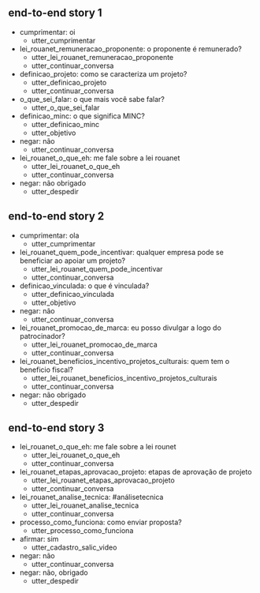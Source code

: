 ## end-to-end story 1
* cumprimentar: oi
   - utter_cumprimentar
* lei_rouanet_remuneracao_proponente: o proponente é remunerado?
   - utter_lei_rouanet_remuneracao_proponente
   - utter_continuar_conversa
* definicao_projeto: como se caracteriza um projeto?
    - utter_definicao_projeto
    - utter_continuar_conversa
* o_que_sei_falar: o que mais você sabe falar?
    - utter_o_que_sei_falar
* definicao_minc: o que significa MINC?
    - utter_definicao_minc
    - utter_objetivo
* negar: não
   - utter_continuar_conversa
* lei_rouanet_o_que_eh: me fale sobre a lei rouanet
   - utter_lei_rouanet_o_que_eh
   - utter_continuar_conversa
* negar: não obrigado
   - utter_despedir

## end-to-end story 2
* cumprimentar: ola
   - utter_cumprimentar
* lei_rouanet_quem_pode_incentivar: qualquer empresa pode se beneficiar ao apoiar um projeto?
   - utter_lei_rouanet_quem_pode_incentivar
   - utter_continuar_conversa
* definicao_vinculada: o que é vinculada?
   - utter_definicao_vinculada
   - utter_objetivo
* negar: não
   - utter_continuar_conversa
* lei_rouanet_promocao_de_marca: eu posso divulgar a logo do patrocinador?
   - utter_lei_rouanet_promocao_de_marca
   - utter_continuar_conversa
* lei_rouanet_beneficios_incentivo_projetos_culturais: quem tem o beneficio fiscal?
   - utter_lei_rouanet_beneficios_incentivo_projetos_culturais
   - utter_continuar_conversa
* negar: não obrigado
   - utter_despedir

## end-to-end story 3
* lei_rouanet_o_que_eh: me fale sobre a lei rounet 
   - utter_lei_rouanet_o_que_eh
   - utter_continuar_conversa
* lei_rouanet_etapas_aprovacao_projeto: etapas de aprovação de projeto
   - utter_lei_rouanet_etapas_aprovacao_projeto
   - utter_continuar_conversa
* lei_rouanet_analise_tecnica: #análisetecnica
   - utter_lei_rouanet_analise_tecnica
   - utter_continuar_conversa
* processo_como_funciona: como enviar proposta?
   - utter_processo_como_funciona
* afirmar: sim
   - utter_cadastro_salic_video
* negar: não
   - utter_continuar_conversa
* negar: não, obrigado
   - utter_despedir